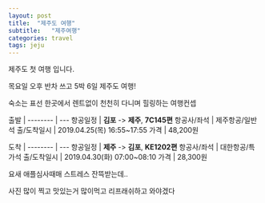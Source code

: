 ```yaml
---
layout: post
title:  "제주도 여행"
subtitle:   "제주여행"
categories: travel
tags: jeju
---
```


제주도 첫 여행 입니다.

목요일 오후 반차 쓰고 5박 6일 제주도 여행!  

숙소는 표선 한곳에서 렌트없이 천천히 다니며 힐링하는 여행컨셉  


출발      |
-------- | ---
항공일정   | **김포** -> **제주**, **7C145편**
항공사/좌석 | 제주항공/일반석
출/도착일시 | 2019.04.25(목) 16:55~17:55
가격      | 48,200원

도착      |
-------- | ---
항공일정   | **제주** -> **김포**, **KE1202편**
항공사/좌석 | 대한항공/특가석
출/도착일시 | 2019.04.30(화) 07:00~08:10
가격      | 28,300원


요새 애플심사때매 스트레스 잔뜩받는데..

사진 많이 찍고 맛있는거 많이먹고 리프래쉬하고 와야겠다
